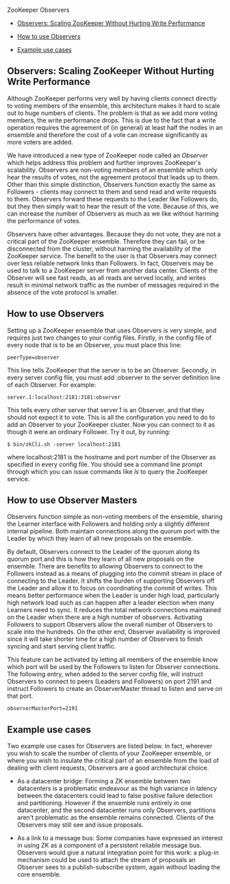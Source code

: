ZooKeeper Observers

- [Observers: Scaling ZooKeeper Without Hurting Write Performance](https://zookeeper.apache.org/doc/r3.6.2/zookeeperObservers.html#ch_Introduction)

- [How to use Observers](https://zookeeper.apache.org/doc/r3.6.2/zookeeperObservers.html#sc_UsingObservers)

- [Example use cases](https://zookeeper.apache.org/doc/r3.6.2/zookeeperObservers.html#ch_UseCases)



## Observers: Scaling ZooKeeper Without Hurting Write Performance

Although ZooKeeper performs very well by having clients connect directly to voting members of the ensemble, this architecture makes it hard to scale out to huge numbers of clients. The problem is that as we add more voting members, the write performance drops. This is due to the fact that a write operation requires the agreement of (in general) at least half the nodes in an ensemble and therefore the cost of a vote can increase significantly as more voters are added.

We have introduced a new type of ZooKeeper node called an *Observer* which helps address this problem and further improves ZooKeeper's scalability. Observers are non-voting members of an ensemble which only hear the results of votes, not the agreement protocol that leads up to them. Other than this simple distinction, Observers function exactly the same as Followers - clients may connect to them and send read and write requests to them. Observers forward these requests to the Leader like Followers do, but they then simply wait to hear the result of the vote. Because of this, we can increase the number of Observers as much as we like without harming the performance of votes.

Observers have other advantages. Because they do not vote, they are not a critical part of the ZooKeeper ensemble. Therefore they can fail, or be disconnected from the cluster, without harming the availability of the ZooKeeper service. The benefit to the user is that Observers may connect over less reliable network links than Followers. In fact, Observers may be used to talk to a ZooKeeper server from another data center. Clients of the Observer will see fast reads, as all reads are served locally, and writes result in minimal network traffic as the number of messages required in the absence of the vote protocol is smaller.



## How to use Observers

Setting up a ZooKeeper ensemble that uses Observers is very simple, and requires just two changes to your config files. Firstly, in the config file of every node that is to be an Observer, you must place this line:

```text
peerType=observer

```

This line tells ZooKeeper that the server is to be an Observer. Secondly, in every server config file, you must add :observer to the server definition line of each Observer. For example:

```text
server.1:localhost:2181:3181:observer

```

This tells every other server that server.1 is an Observer, and that they should not expect it to vote. This is all the configuration you need to do to add an Observer to your ZooKeeper cluster. Now you can connect to it as though it were an ordinary Follower. Try it out, by running:

```text
$ bin/zkCli.sh -server localhost:2181

```

where localhost:2181 is the hostname and port number of the Observer as specified in every config file. You should see a command line prompt through which you can issue commands like *ls* to query the ZooKeeper service.



## How to use Observer Masters

Observers function simple as non-voting members of the ensemble, sharing the Learner interface with Followers and holding only a slightly different internal pipeline. Both maintain connections along the quorum port with the Leader by which they learn of all new proposals on the ensemble.

By default, Observers connect to the Leader of the quorum along its quorum port and this is how they learn of all new proposals on the ensemble. There are benefits to allowing Observers to connect to the Followers instead as a means of plugging into the commit stream in place of connecting to the Leader. It shifts the burden of supporting Observers off the Leader and allow it to focus on coordinating the commit of writes. This means better performance when the Leader is under high load, particularly high network load such as can happen after a leader election when many Learners need to sync. It reduces the total network connections maintained on the Leader when there are a high number of observers. Activating Followers to support Observers allow the overall number of Observers to scale into the hundreds. On the other end, Observer availability is improved since it will take shorter time for a high number of Observers to finish syncing and start serving client traffic.

This feature can be activated by letting all members of the ensemble know which port will be used by the Followers to listen for Observer connections. The following entry, when added to the server config file, will instruct Observers to connect to peers (Leaders and Followers) on port 2191 and instruct Followers to create an ObserverMaster thread to listen and serve on that port.

```text
observerMasterPort=2191

```



## Example use cases

Two example use cases for Observers are listed below. In fact, wherever you wish to scale the number of clients of your ZooKeeper ensemble, or where you wish to insulate the critical part of an ensemble from the load of dealing with client requests, Observers are a good architectural choice.

- As a datacenter bridge: Forming a ZK ensemble between two datacenters is a problematic endeavour as the high variance in latency between the datacenters could lead to false positive failure detection and partitioning. However if the ensemble runs entirely in one datacenter, and the second datacenter runs only Observers, partitions aren't problematic as the ensemble remains connected. Clients of the Observers may still see and issue proposals.

- As a link to a message bus: Some companies have expressed an interest in using ZK as a component of a persistent reliable message bus. Observers would give a natural integration point for this work: a plug-in mechanism could be used to attach the stream of proposals an Observer sees to a publish-subscribe system, again without loading the core ensemble.

